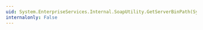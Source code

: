 ```yaml
---
uid: System.EnterpriseServices.Internal.SoapUtility.GetServerBinPath(System.String,System.String,System.String,System.String@)
internalonly: False
---
```

